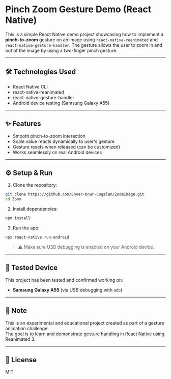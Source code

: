 # Pinch Zoom Gesture Demo (React Native)

This is a simple React Native demo project showcasing how to implement a **pinch-to-zoom** gesture on an image using `react-native-reanimated` and `react-native-gesture-handler`. The gesture allows the user to zoom in and out of the image by using a two-finger pinch gesture.

---

## 🛠 Technologies Used

- React Native CLI
- react-native-reanimated
- react-native-gesture-handler
- Android device testing (Samsung Galaxy A55)

---

## ✨ Features

- Smooth pinch-to-zoom interaction
- Scale value reacts dynamically to user's gesture
- Gesture resets when released (can be customized)
- Works seamlessly on real Android devices

---

## ⚙️ Setup & Run

1. Clone the repository:

```bash
git clone https://github.com/Enver-Onur-Cogalan/ZoomImage.git
cd Zoom
```

2. Install dependencies:

```bash
npm install
```

3. Run the app:

```bash
npx react-native run-android
```

> ⚠️ Make sure USB debugging is enabled on your Android device.

---

## 📱 Tested Device

This project has been tested and confirmed working on:

- **Samsung Galaxy A55** (via USB debugging with `adb`)

---

## 📌 Note

This is an experimental and educational project created as part of a gesture animation challenge.  
The goal is to learn and demonstrate gesture handling in React Native using Reanimated 3.

---

## 📄 License

MIT
